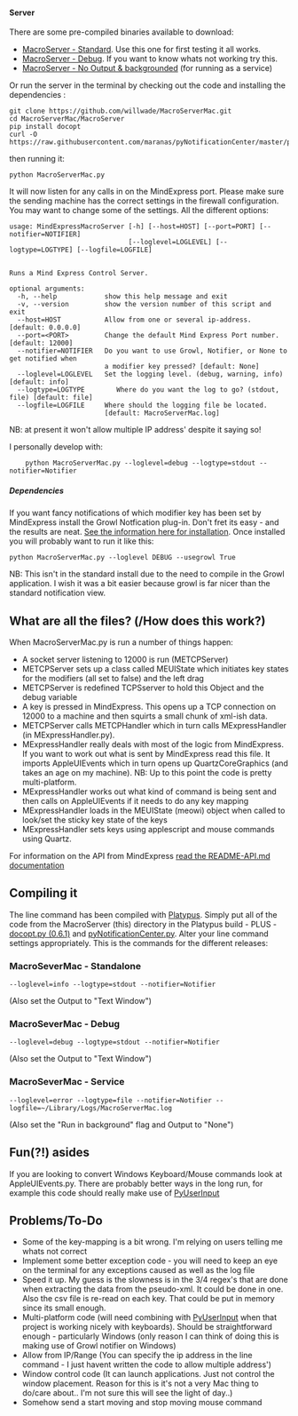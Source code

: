 #### Server

There are some pre-compiled binaries available to download:

- [MacroServer - Standard](http://macroservermac.s3.amazonaws.com/MacroServerMac.zip). Use this one for first testing it all works.
- [MacroServer - Debug](http://macroservermac.s3.amazonaws.com/MacroServerMacDebug.zip). If you want to know whats not working try this. 
- [MacroServer - No Output & backgrounded](http://macroservermac.s3.amazonaws.com/MacroServerMacService.zip) (for running as a service)

Or run the server in the terminal by checking out the code and installing the dependencies :

    git clone https://github.com/willwade/MacroServerMac.git
    cd MacroServerMac/MacroServer
    pip install docopt 
    curl -O https://raw.githubusercontent.com/maranas/pyNotificationCenter/master/pyNotificationCenter.py

then running it:

    python MacroServerMac.py

It will now listen for any calls in on the MindExpress port. Please make sure the sending machine has the correct settings in the firewall configuration. You may want to change some of the settings. All the different options:

    usage: MindExpressMacroServer [-h] [--host=HOST] [--port=PORT] [--notifier=NOTIFIER] 
                                  [--loglevel=LOGLEVEL] [--logtype=LOGTYPE] [--logfile=LOGFILE]
                              

    Runs a Mind Express Control Server.

    optional arguments:
      -h, --help            show this help message and exit
      -v, --version         show the version number of this script and exit
      --host=HOST           Allow from one or several ip-address. [default: 0.0.0.0]
      --port=<PORT>         Change the default Mind Express Port number. [default: 12000]
      --notifier=NOTIFIER   Do you want to use Growl, Notifier, or None to get notified when 
                            a modifier key pressed? [default: None]
      --loglevel=LOGLEVEL   Set the logging level. (debug, warning, info) [default: info]
      --logtype=LOGTYPE        Where do you want the log to go? (stdout, file) [default: file]
      --logfile=LOGFILE     Where should the logging file be located. 
                            [default: MacroServerMac.log]
                            
                        
NB: at present it won't allow multiple IP address' despite it saying so!

I personally develop with:

        python MacroServerMac.py --loglevel=debug --logtype=stdout --notifier=Notifier


##### Dependencies 

If you want fancy notifications of which modifier key has been set by MindExpress install the Growl Notfication plug-in. Don't fret its easy - and the results are neat. [See the information here for installation](https://github.com/kfdm/gntp#installation). Once installed you will probably want to run it like this:

    python MacroServerMac.py --loglevel DEBUG --usegrowl True
    
NB: This isn't in the standard install due to the need to compile in the Growl application. I wish it was a bit easier because growl is far nicer than the standard notification view. 

What are all the files? (/How does this work?)
--------------
When MacroServerMac.py is run a number of things happen:

* A socket server listening to 12000 is run (METCPServer)
* METCPServer sets up a class called MEUIState which initiates key states for the modifiers (all set to false) and the left drag 
* METCPServer is redefined TCPSserver to hold this Object and the debug variable
* A key is pressed in MindExpress. This opens up a TCP connection on 12000 to a machine and then squirts a small chunk of xml-ish data. 
* METCPServer calls METCPHandler which in turn calls MExpressHandler (in MExpressHandler.py). 
* MExpressHandler really deals with most of the logic from MindExpress. If you want to work out what is sent by MindExpress read this file. It imports AppleUIEvents which in turn opens up QuartzCoreGraphics (and takes an age on my machine). NB: Up to this point the code is pretty multi-platform. 
* MExpressHandler works out what kind of command is being sent and then calls on AppleUIEvents if it needs to do any key mapping
* MExpressHandler loads in the MEUIState (meowi) object when called to look/set the sticky key state of the keys
* MExpressHandler sets keys using applescript and mouse commands using Quartz. 

For information on the API from MindExpress [read the README-API.md documentation](README-API.md)

Compiling it
------------------
The line command has been compiled with [Platypus](http://sveinbjorn.org/platypus). Simply put all of the code from the MacroServer (this) directory in the Platypus build - PLUS - [docopt.py (0.6.1)](https://github.com/docopt/docopt/blob/0.6.1/docopt.py) and  [pyNotificationCenter.py](https://github.com/maranas/pyNotificationCenter/blob/master/pyNotificationCenter.py). Alter your line command settings appropriately. This is the commands for the different releases:

### MacroSeverMac - Standalone

    --loglevel=info --logtype=stdout --notifier=Notifier

(Also set the Output to "Text Window") 

### MacroSeverMac - Debug

    --loglevel=debug --logtype=stdout --notifier=Notifier

(Also set the Output to "Text Window") 

### MacroSeverMac - Service

    --loglevel=error --logtype=file --notifier=Notifier --logfile=~/Library/Logs/MacroServerMac.log
    
(Also set the "Run in background" flag and Output to "None")

Fun(?!) asides
------------------

If you are looking to convert Windows Keyboard/Mouse commands look at AppleUIEvents.py. There are probably better ways in the long run, for example this code should really make use of [PyUserInput](https://github.com/SavinaRoja/PyUserInput)


Problems/To-Do
------------------

* Some of the key-mapping is a bit wrong. I'm relying on users telling me whats not correct
* Implement some better exception code - you will need to keep an eye on the terminal for any exceptions caused as well as the log file
* Speed it up. My guess is the slowness is in the 3/4 regex's that are done when extracting the data from the pseudo-xml. It could be done in one. Also the csv file is re-read on each key. That could be put in memory since its small enough. 
* Multi-platform code (will need combining with [PyUserInput](https://github.com/SavinaRoja/PyUserInput) when that project is working nicely with keyboards). Should be straightforward enough - particularly Windows (only reason I can think of doing this is making use of Growl notifier on Windows)
* Allow from IP/Range (You can specify the ip address in the line command - I just havent written the code to allow multiple address')
* Window control code (It can launch applications. Just not control the window placement. Reason for this is it's not a very Mac thing to do/care about.. I'm not sure this will see the light of day..)
* Somehow send a start moving and stop moving mouse command

